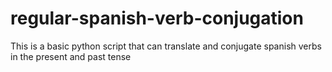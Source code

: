 # regular-spanish-verb-conjugation
This is a basic python script that can translate and conjugate spanish verbs in the present and past tense
